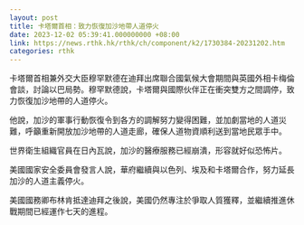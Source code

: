 ```yaml
---
layout: post
title: 卡塔爾首相：致力恢復加沙地帶人道停火
date: 2023-12-02 05:39:41.000000000 +08:00
link: https://news.rthk.hk/rthk/ch/component/k2/1730384-20231202.htm
categories: rthk
---
```


卡塔爾首相兼外交大臣穆罕默德在迪拜出席聯合國氣候大會期間與英國外相卡梅倫會談，討論以巴局勢。穆罕默德說，卡塔爾與國際伙伴正在衝突雙方之間調停，致力恢復加沙地帶的人道停火。

他說，加沙的軍事行動恢復令到各方的調解努力變得困難，並加劇當地的人道災難，呼籲重新開放加沙地帶的人道走廊，確保人道物資順利送到當地民眾手中。

世界衛生組織官員在日內瓦說，加沙的醫療服務已經崩潰，形容就好似恐怖片。

美國國家安全委員會發言人說，華府繼續與以色列、埃及和卡塔爾合作，努力延長加沙的人道主義停火。

美國國務卿布林肯抵達迪拜之後說，美國仍然專注於爭取人質獲釋，並繼續推進休戰期間已經運作七天的進程。
